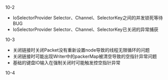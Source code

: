 10-2
* IoSelectorProvider Selector、Channel、SelectorKey之间的并发锁死等待BUG
* IoSelectorProvider Selector、Channel、SelectorKey已关闭的异常捕获

10-3
* 关闭链接时关闭Packet没有重新设置node导致的线程无限循环的问题
* 关闭链接时可能出现Writer中的packerMap被清空导致的空指针异常问题
* 基础的键盘IO输入在强制关闭时可能触发控空指针异常

10-4
